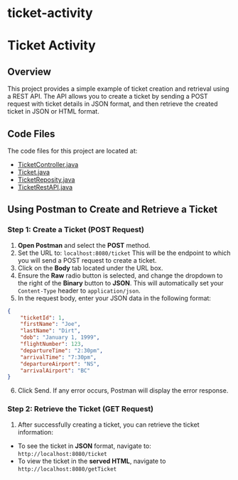 # ticket-activity

# Ticket Activity

## Overview
This project provides a simple example of ticket creation and retrieval using a REST API. The API allows you to create a ticket by sending a POST request with ticket details in JSON format, and then retrieve the created ticket in JSON or HTML format.

## Code Files
The code files for this project are located at:
- [TicketController.java](.src/main/java/org/example/ticket/controller/TicketController.java)
- [Ticket.java](.src/main/java/org/example/ticket/model/Ticket.java)
- [TicketReposity.java](.src/main/java/org/example/ticket/repository/TicketRepository.java)
- [TicketRestAPI.java](.src/main/java/org/example/ticket/restController/TicketRestAPI.java)

## Using Postman to Create and Retrieve a Ticket

### Step 1: Create a Ticket (POST Request)
1. **Open Postman** and select the **POST** method.
2. Set the URL to: `localhost:8080/ticket` This will be the endpoint to which you will send a POST request to create a ticket.
3. Click on the **Body** tab located under the URL box.
4. Ensure the **Raw** radio button is selected, and change the dropdown to the right of the **Binary** button to **JSON**. This will automatically set your `Content-Type` header to `application/json`.
5. In the request body, enter your JSON data in the following format:
```json
{
    "ticketId": 1,
    "firstName": "Joe",
    "lastName": "Dirt",
    "dob": "January 1, 1999",
    "flightNumber": 123,
    "departureTime": "2:30pm",
    "arrivalTime": "7:30pm",
    "departureAirport": "NS",
    "arrivalAirport": "BC"
}
```
6. Click Send. If any error occurs, Postman will display the error response.

### Step 2: Retrieve the Ticket (GET Request)
1. After successfully creating a ticket, you can retrieve the ticket information:
- To see the ticket in **JSON** format, navigate to: `http://localhost:8080/ticket`
- To view the ticket in the **served HTML**, navigate to `http://localhost:8080/getTicket`  


